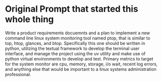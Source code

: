 # Original Prompt that started this whole thing

Write a product requirements docuemnts and a plan to implement a new command line
linux system monitoring tool named ptop, that is similar to top, htop, glances, and btop.
Specifically this one should be written in python, utilizing the textual framework
to develop the terminal user interface, and manage the project using the uv utility
and make use of python virtual environments to develop and test. Primary metrics to target
for the system monitor are cpu, memory, storage, i/o wait, recent log errors, and
anything else that would be important to a linux systems administration professional. 
